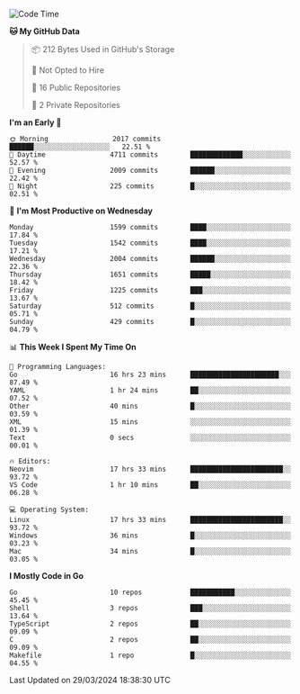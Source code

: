 <!--START_SECTION:waka-->
![Code Time](http://img.shields.io/badge/Code%20Time-465%20hrs%2043%20mins-blue)

**🐱 My GitHub Data** 

> 📦 212 Bytes Used in GitHub's Storage 
 > 
> 🚫 Not Opted to Hire
 > 
> 📜 16 Public Repositories 
 > 
> 🔑 2 Private Repositories 
 > 
**I'm an Early 🐤** 

```text
🌞 Morning                2017 commits        ██████░░░░░░░░░░░░░░░░░░░   22.51 % 
🌆 Daytime                4711 commits        █████████████░░░░░░░░░░░░   52.57 % 
🌃 Evening                2009 commits        ██████░░░░░░░░░░░░░░░░░░░   22.42 % 
🌙 Night                  225 commits         █░░░░░░░░░░░░░░░░░░░░░░░░   02.51 % 
```
📅 **I'm Most Productive on Wednesday** 

```text
Monday                   1599 commits        ████░░░░░░░░░░░░░░░░░░░░░   17.84 % 
Tuesday                  1542 commits        ████░░░░░░░░░░░░░░░░░░░░░   17.21 % 
Wednesday                2004 commits        ██████░░░░░░░░░░░░░░░░░░░   22.36 % 
Thursday                 1651 commits        █████░░░░░░░░░░░░░░░░░░░░   18.42 % 
Friday                   1225 commits        ███░░░░░░░░░░░░░░░░░░░░░░   13.67 % 
Saturday                 512 commits         █░░░░░░░░░░░░░░░░░░░░░░░░   05.71 % 
Sunday                   429 commits         █░░░░░░░░░░░░░░░░░░░░░░░░   04.79 % 
```


📊 **This Week I Spent My Time On** 

```text
💬 Programming Languages: 
Go                       16 hrs 23 mins      ██████████████████████░░░   87.49 % 
YAML                     1 hr 24 mins        ██░░░░░░░░░░░░░░░░░░░░░░░   07.52 % 
Other                    40 mins             █░░░░░░░░░░░░░░░░░░░░░░░░   03.59 % 
XML                      15 mins             ░░░░░░░░░░░░░░░░░░░░░░░░░   01.39 % 
Text                     0 secs              ░░░░░░░░░░░░░░░░░░░░░░░░░   00.01 % 

🔥 Editors: 
Neovim                   17 hrs 33 mins      ███████████████████████░░   93.72 % 
VS Code                  1 hr 10 mins        ██░░░░░░░░░░░░░░░░░░░░░░░   06.28 % 

💻 Operating System: 
Linux                    17 hrs 33 mins      ███████████████████████░░   93.72 % 
Windows                  36 mins             █░░░░░░░░░░░░░░░░░░░░░░░░   03.23 % 
Mac                      34 mins             █░░░░░░░░░░░░░░░░░░░░░░░░   03.05 % 
```

**I Mostly Code in Go** 

```text
Go                       10 repos            ███████████░░░░░░░░░░░░░░   45.45 % 
Shell                    3 repos             ███░░░░░░░░░░░░░░░░░░░░░░   13.64 % 
TypeScript               2 repos             ██░░░░░░░░░░░░░░░░░░░░░░░   09.09 % 
C                        2 repos             ██░░░░░░░░░░░░░░░░░░░░░░░   09.09 % 
Makefile                 1 repo              █░░░░░░░░░░░░░░░░░░░░░░░░   04.55 % 
```




 Last Updated on 29/03/2024 18:38:30 UTC
<!--END_SECTION:waka-->
